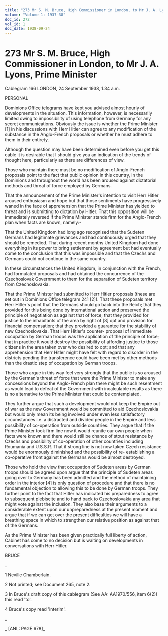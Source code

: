 ```yaml
---
title: "273 Mr S. M. Bruce, High Commissioner in London, to Mr J. A. Lyons, Prime Minister"
volume: "Volume 1: 1937-38"
doc_id: 272
vol_id: 1
doc_date: 1938-09-24
---
```


# 273 Mr S. M. Bruce, High Commissioner in London, to Mr J. A. Lyons, Prime Minister

Cablegram 166 LONDON, 24 September 1938, 1.34 a.m.

PERSONAL

Dominions Office telegrams have kept you advised almost hourly of developments in the situation. This information, however, is necessarily limited owing to impossibility of using telephone from Germany for any secret communications. Obviously the issue is whether the Prime Minister [1] in his discussions with Herr Hitler can agree to any modification of the substance in the Anglo-French proposals or whether he must adhere to them in their entirety.

Although the question may have been determined even before you get this cable it is desirable that I should give you an indication of the trends of thought here, particularly as there are differences of view.

Those who maintain there must be no modification of Anglo-French proposals point to the fact that public opinion in this country, in the Dominions and throughout the world has been aroused against dictatorial methods and threat of force employed by Germans.

That the announcement of the Prime Minister's intention to visit Herr Hitler aroused enthusiasm and hope but that those sentiments have progressively waned in the face of apprehension that the Prime Minister has yielded to threat and is submitting to dictation by Hitler. That this opposition will be immediately reversed if the Prime Minister stands firm for the Anglo-French plan when facts are known, namely:-

That the United Kingdom had long ago recognised that the Sudeten Germans had legitimate grievances and had continuously urged that they should be remedied. That during recent months United Kingdom had done everything in its power to bring settlement by agreement but had eventually come to the conclusion that this was impossible and that the Czechs and Germans could not continue in the same country.

In these circumstances the United Kingdom, in conjunction with the French, had formulated proposals and had obtained the concurrence of the Czechoslovak Government to them for the separation of Sudeten territory from Czechoslovakia.

That the Prime Minister had submitted to Herr Hitler proposals (these are set out in Dominions Office telegram 241 [2]). That these proposals met Herr Hitler's point that the Germans should go back into the Reich; that they provided for this being done by international action and preserved the principle of negotiation as against that of force; that they provided for justice to the inhabitants of the area by right of [3] opt and provision for financial compensation; that they provided a guarantee for the stability of new Czechoslovakia. That Herr Hitler's counter- proposal of immediate occupation by German troops was the application of the principle of force; that in practice it would destroy the possibility of affording justice to those citizens in the area taken over who desired to opt; and that any apprehension that Herr Hitler might have felt with regard to disorder in the districts pending the transference could have been met by other methods than the drastic step of occupation by German troops.

Those who argue in this way feel very strongly that the public is so aroused by the German's threat of force that were the Prime Minister to make any concessions beyond the Anglo-French plan there might be such resentment as would lead to defeat of the Government with incalculable results as there is no alternative to the Prime Minister that could be contemplated.

They further argue that such a development would not keep the Empire out of war as the new Government would be committed to aid Czechoslovakia but would only mean its being involved under even less satisfactory circumstances i.e. a distracted and divided people in the Empire and less possibility of co-operation from outside countries. They argue that if the Prime Minister took firm line now it would reunite our own people when facts were known and there would still be chance of stout resistance by Czechs and possibility of co-operation of other countries including Roumania and U.S.S.R. That if strong line is not now taken Czech resistance would be enormously diminished and the possibility of re- establishing a co-operative front against the Germans would be almost destroyed.

Those who hold the view that occupation of Sudeten areas by German troops should be agreed upon argue that the principle of Sudeten areas going over to Germany has been admitted and the method of maintaining order in the interior [4] is only question of procedure and that there is no fundamental objection to allowing this to be done by German troops. They further point to the fact that Hitler has indicated his preparedness to agree to subsequent plebiscite and to hand back to Czechoslovakia any area that might vote against the inclusion. They also base their arguments to a considerable extent upon our unpreparedness at the present moment and argue that if we can get over the present difficulties we will have a breathing space in which to strengthen our relative position as against that of the Germans.

As the Prime Minister has been given practically full liberty of action, Cabinet has come to no decision but is waiting on developments in conversations with Herr Hitler.

BRUCE

_

1 Neville Chamberlain.

2 Not printed; see Document 265, note 2.

3 In Bruce's draft copy of this cablegram (See AA: AA1970/556, item 6(2)) this read 'to'.

4 Bruce's copy read 'interim'.

_

_ [ANL: PAGE 678]_

